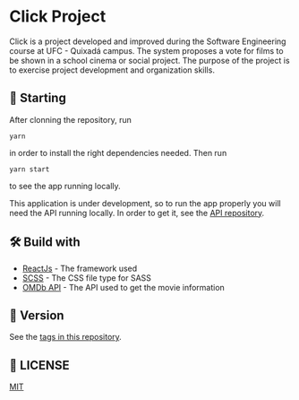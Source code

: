 # Click Project

Click is a project developed and improved during the Software Engineering course at UFC - Quixadá campus. The system proposes a vote for films to be shown in a school cinema or social project. The purpose of the project is to exercise project development and organization skills.

## 🚀 Starting

After clonning the repository, run

```
yarn
```
in order to install the right dependencies needed. Then run

```
yarn start
```
to see the app running locally.

This application is under development, so to run the app properly you will need the API running locally. In order to get it, see the [API repository](https://github.com/oliveiraD4vi/click-project-back).

## 🛠️ Build with

* [ReactJs](https://pt-br.reactjs.org/) - The framework used
* [SCSS](https://sass-lang.com/) - The CSS file type for SASS
* [OMDb API](https://www.omdbapi.com/) - The API used to get the movie information

## 📌 Version

See the [tags in this repository](https://github.com/oliveiraD4vi/click-project/tags).

## 📄 LICENSE

[MIT](https://github.com/oliveiraD4vi/click-project/LICENSE)
